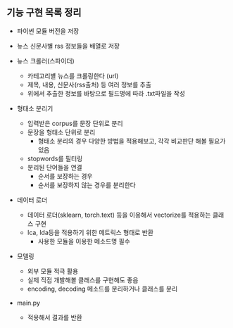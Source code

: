 ## 기능 구현 목록 정리

* 파이썬 모듈 버전을 저장

* 뉴스 신문사별 rss 정보들을 배열로 저장

* 뉴스 크롤러(스파이더)
  * 카테고리별 뉴스를 크롤링한다 (url)
  * 제목, 내용, 신문사(rss출처) 등 여러 정보를 추출
  * 위에서 추출한 정보를 바탕으로 필드명에 따라 .txt파일을 작성

* 형태소 분리기
  * 입력받은 corpus를 문장 단위로 분리
  * 문장을 형태소 단위로 분리
    * 형태소 분리의 경우 다양한 방법을 적용해보고, 각각 비교판단 해볼 필요가 있음
  * stopwords를 필터링
  * 분리된 단어들을 연결
    * 순서를 보장하는 경우
    * 순서를 보장하지 않는 경우를 분리한다
* 데이터 로더
  * 데이터 로더(sklearn, torch.text) 등을 이용해서 vectorize를 적용하는 클래스 구현
  * lca, lda등을 적용하기 위한 메트릭스 형태로 반환
    * 사용한 모듈을 이용한 메소드명 필수

* 모델링 
  * 외부 모듈 적극 활용
  * 실제 직접 개발해볼 클래스를 구현해도 좋음
  * encoding, decoding 메소드를 분리하거나 클래스를 분리

* main.py
  * 적용해서 결과를 반환
